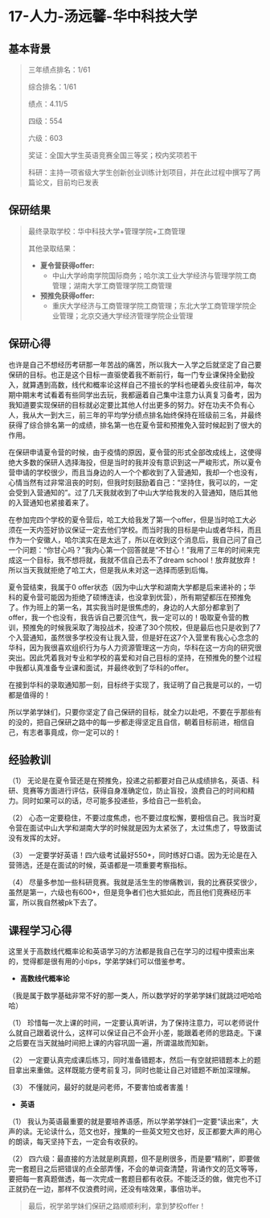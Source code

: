 # 17-人力-汤远馨-华中科技大学



## 基本背景

> 三年绩点排名：1/61
>
> 综合排名：1/61
>
> 绩点：4.11/5
>
> 四级：554
>
> 六级：603
>
> 奖证：全国大学生英语竞赛全国三等奖；校内奖项若干
>
> 科研：主持一项省级大学生创新创业训练计划项目，并在此过程中撰写了两篇论文，目前均已发表



## 保研结果

> 最终录取学校：华中科技大学+管理学院+工商管理
>
> 其他录取结果：
>
> * **夏令营获得offer:**
>   * 中山大学岭南学院国际商务；哈尔滨工业大学经济与管理学院工商管理；湖南大学工商管理学院工商管理
> * **预推免获得offer:**
>   * 重庆大学经济与工商管理学院工商管理；东北大学工商管理学院企业管理；北京交通大学经济管理学院企业管理



## 保研心得

也许是自己不想经历考研那一年苦战的痛苦，所以我大一入学之后就坚定了自己要保研的目标。也正是这个目标一直驱使着我不断前行，每一门专业课保持全勤投入，就算遇到高数，线代和概率论这样自己不擅长的学科也硬着头皮往前冲，每次期中期末考试看着有些同学出去玩，我都逼着自己集中注意力认真复习备考，因为我知道要实现保研的目标就必定要比其他人付出更多的努力。好在功夫不负有心人，我从大一到大三，前三年的平均学分绩点排名始终保持在班级前三名，并最终获得了综合排名第一的成绩，排名第一也在夏令营和预推免入营时候起到了很大的作用。

在保研申请夏令营的时候，由于疫情的原因，夏令营的形式全部改成线上，这使得绝大多数的保研人选择海投，但是当时的我并没有意识到这一严峻形式，所以夏令营申请的学校很少，而且当身边的人一个个都收到了入营通知，我却一个也没有，心情当然有过非常沮丧的时刻，但我时刻鼓励着自己：“坚持住，我可以的，一定会受到入营通知的”。过了几天我就收到了中山大学给我发的入营通知，随后其他的入营通知也紧接着来了。

在参加完四个学校的夏令营后，哈工大给我发了第一个offer，但是当时哈工大必须在一天内签好协议保证一定去他们学校。而当时我的目标是中山或者华科，而且作为一个安徽人，哈尔滨实在是太远了，所以在收到这个消息后，我自己问了自己一个问题：“你甘心吗？”我内心第一个回答就是“不甘心！”我用了三年的时间来完成这一个目标，我不想将就，我就不信自己去不了dream school！放弃就放弃！所以当天我就拒绝了哈工大，但是我从未对这一选择而感到后悔。

夏令营结束，我属于0 offer状态（因为中山大学和湖南大学都是后来递补的；华科的夏令营可能因为拒绝了硕博连读，也没拿到优营），所有期望都压在预推免了。作为班上的第一名，其实我当时是很焦虑的，身边的人大部分都拿到了offer，我一个也没有，我告诉自己要沉住气，我一定可以的！吸取夏令营的教训，预推免的时候我采取了海投战术，投递了30个院校，但是最后也只是收到了7个入营通知，虽然很多学校没有让我入营，但是好在这7个入营里有我心心念念的华科，因为我很喜欢组织行为与人力资源管理这一方向，华科在这一方向的研究很突出。因此凭着我对专业和学校的喜爱和对自己目标的坚持，在预推免的整个过程中我都认真准备专业课和面试，并最终收到了华科的offer。

在接到华科的录取通知那一刻，目标终于实现了，我证明了自己我是可以的，一切都是值得的！

所以学弟学妹们，只要你坚定了自己保研的目标，就全力以赴吧，不要在乎那些有的没的，把自己保研之路中的每一步都走得坚定且自信，朝着目标前进，相信自己，有志者事竟成，你一定可以的！



## 经验教训

（1） 无论是在夏令营还是在预推免，投递之前都要对自己从成绩排名，英语、科研、竞赛等方面进行评估，获得自身准确定位，防止盲投，浪费自己的时间和精力。同时如果可以的话，尽可能多投递些，多给自己一些机会。

（2） 心态一定要稳住，不要过度焦虑，也不要过度松懈，要相信自己。我当时夏令营在面试中山大学和湖南大学的时候就是因为太紧张了，太过焦虑了，导致面试没有发挥的太好。

（3） 一定要学好英语！四六级考试最好550+，同时练好口语。因为无论是在入营筛选，还是在面试的时候，英语都是一项重要考察指标。

（4） 尽量多参加一些科研竞赛。我就是活生生的惨痛教训，我的比赛获奖很少，虽然是第一，六级也有600+，但是竞争者们也大抵如此，而且他们竞赛经历丰富，所以我自然被pk下去了。



## 课程学习心得

这里关于高数线代概率论和英语学习的方法都是我自己在学习的过程中摸索出来的，觉得都是很有用的小tips，学弟学妹们可以借鉴参考。

* **高数线代概率论**

（我是属于数学基础非常不好的那一类人，所以数学好的学弟学妹们就跳过吧哈哈哈）

（1） 珍惜每一次上课的时间，一定要认真听讲，为了保持注意力，可以老师说什么就自己跟着说什么，这样可以保证自己不会开小差，能跟着老师的思路走。下课之后要在当天就抽时间把上课的内容巩固一遍，所谓温故而知新。

（2） 一定要认真完成课后练习，同时准备错题本，然后一有空就把错题本上的题目拿出来重做。这样既能方便考前复习，同时也能让自己对错题不断加深理解。

（3） 不懂就问，最好的就是问老师，不要害怕或者害羞！

* **英语**

（1） 我认为英语最重要的就是要培养语感，所以学弟学妹们一定要“读出来”，大声的读。无论读什么，范文也好，搜集的一些英文短文也好，反正都要大声的用心的朗读，每天坚持下去，一定会有收获的。

（2） 四六级：最直接的方法就是刷真题，但不是刷很多，而是要“精刷”，即要做完一套题目之后把错误的点全部弄懂，不会的单词查清楚，背诵作文的范文等等，要把每一套真题做透，每一次完成一套题目都有收获。不能泛泛的做，做完也不订正就扔在一边，那样不仅浪费时间，还没有啥效果，事倍功半。

 

> 最后，祝学弟学妹们保研之路顺顺利利，拿到梦校offer！